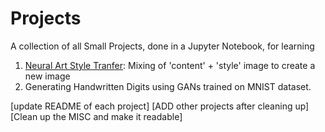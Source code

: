 # Projects
A collection of all Small Projects, done in a Jupyter Notebook, for learning

1. [Neural Art Style Tranfer](https://arxiv.org/pdf/1508.06576.pdf): Mixing of 'content' + 'style' image to create a new image
2. Generating Handwritten Digits using GANs trained on MNIST dataset.

[update README of each project]
[ADD other projects after cleaning up]
[Clean up the MISC and make it readable]
